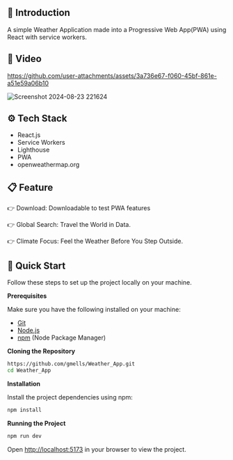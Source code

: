 ## <a name="introduction">:star2: Introduction</a>

A simple Weather Application made into a Progressive Web App(PWA) using React with service workers.

## <a name="video">:movie_camera: Video</a>

https://github.com/user-attachments/assets/3a736e67-f060-45bf-861e-a51e59a06b10



![Screenshot 2024-08-23 221624](https://github.com/user-attachments/assets/69984fbe-ba95-41c3-b8ff-b8b4c965f200)



## <a name="tech-stack">:gear: Tech Stack</a>

- React.js
- Service Workers
- Lighthouse
- PWA
- openweathermap.org
  

## <a name="features">📋 Feature</a>

👉 Download: Downloadable to test PWA features

👉 Global Search: Travel the World in Data.

👉 Climate Focus: Feel the Weather Before You Step Outside.





## <a name="quick-start">🤸 Quick Start</a>

Follow these steps to set up the project locally on your machine.

**Prerequisites**

Make sure you have the following installed on your machine:

- [Git](https://git-scm.com/)
- [Node.js](https://nodejs.org/en)
- [npm](https://www.npmjs.com/) (Node Package Manager)

**Cloning the Repository**

```bash
https://github.com/gmells/Weather_App.git
cd Weather_App
```

**Installation**

Install the project dependencies using npm:

```bash
npm install
```

**Running the Project**

```bash
npm run dev
```

Open [http://localhost:5173](http://localhost:5173) in your browser to view the project.
